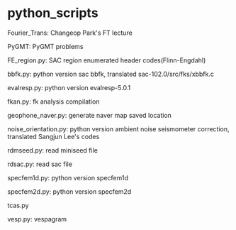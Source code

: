 # python_scripts
Fourier_Trans: Changeop Park's FT lecture

PyGMT: PyGMT problems

FE_region.py: SAC region enumerated header codes(Flinn-Engdahl)

bbfk.py: python version sac bbfk, translated sac-102.0/src/fks/xbbfk.c

evalresp.py: python version evalresp-5.0.1

fkan.py: fk analysis compilation

geophone_naver.py: generate naver map saved location

noise_orientation.py: python version ambient noise seismometer correction, translated Sangjun Lee's codes

rdmseed.py: read miniseed file

rdsac.py: read sac file

specfem1d.py: python version specfem1d

specfem2d.py: python version specfem2d

tcas.py

vesp.py: vespagram
